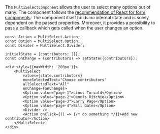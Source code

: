 The `MultiSelectComponent` allows the user to select many options out of many.
The component follows the
[recommendation of React for form components](https://facebook.github.io/react/docs/forms.html):
The component itself holds no internal state and is solely dependent on the passed properties.
Moreover, it provides a possibility to pass a callback which gets called when the user changes an option.

```
const Action = MultiSelect.Action;
const Option = MultiSelect.Option;
const Divider = MultiSelect.Divider;

initialState = {contributors: []};
const onChange = (contributors) => setState({contributors});

<div style={{maxWidth: '200px'}}>
    <MultiSelect
        values={state.contributors}
        noneSelectedText="Choose contributors"
        allSelectedText="All"
        onChange={onChange}>
        <Option value="page-1">Linus Torvald</Option>
        <Option value="page-2">Dennis Ritchie</Option>
        <Option value="page-3">Larry Page</Option>
        <Option value="page-4">Bill Gates</Option>
        <Divider />
        <Action onClick={() => {/* do something */}}>Add new contributor</Action>
    </MultiSelect>
</div>
```
